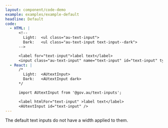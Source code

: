```yaml
---
layout: component/code-demo
example: examples/example-default
headline: Default
code:
  - HTML: |
      <!--
        Light:  <ul class="au-text-input">
        Dark:   <ul class="au-text-input text-input--dark">
      -->

      <label for="text-input">label text</label>
      <input class="au-text-input" name="text-input" id="text-input" type="text" value="value">
  - React: |
      /*
        Light:  <AUtextInput>
        Dark:   <AUtextInput dark>
      */

      import AUtextInput from '@gov.au/text-inputs';

      <label htmlFor="text-input" >label text</label>
      <AUtextInput id="text-input" />
---
```


The default text inputs do not have a width applied to them.
